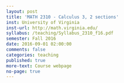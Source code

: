 ```yaml
---
layout: post
title: 'MATH 2310 - Calculus 3, 2 sections'
inst: University of Virginia
inst-url: http://math.virginia.edu/
syllabus: /teaching/Syllabus_2310_f16.pdf 
semester: Fall 2016
date: 2016-09-01 02:00:00
comments: false
categories: teaching
published: true
more-text: Course webpage
no-page: true
---
```

